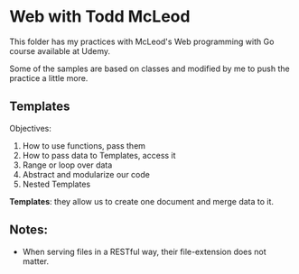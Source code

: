 # Web with Todd McLeod

This folder has my practices with McLeod's Web programming with Go course available at Udemy.

Some of the samples are based on classes and modified by me to push the practice a little more.

## Templates

Objectives:
1. How to use functions, pass them
2. How to pass data to Templates, access it
3. Range or loop over data
4. Abstract and modularize our code
5. Nested Templates

__Templates__: they allow us to create one document and merge data to it.

## Notes:

* When serving files in a RESTful way, their file-extension does not matter.
